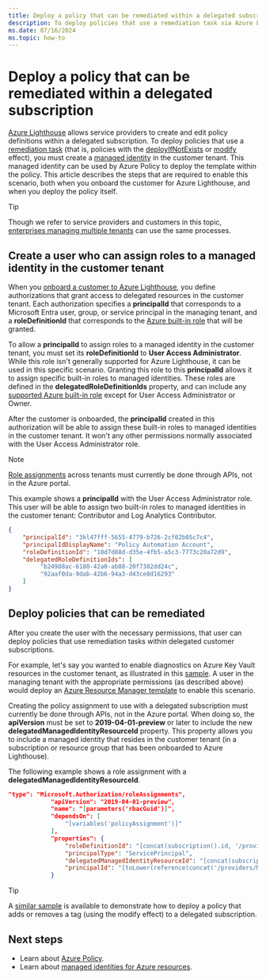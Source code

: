 ```yaml
---
title: Deploy a policy that can be remediated within a delegated subscription
description: To deploy policies that use a remediation task via Azure Lighthouse, you need to create a managed identity in the customer tenant.
ms.date: 07/16/2024
ms.topic: how-to
---
```


# Deploy a policy that can be remediated within a delegated subscription

[Azure Lighthouse](../overview.md) allows service providers to create and edit policy definitions within a delegated subscription. To deploy policies that use a [remediation task](/azure/governance/policy/how-to/remediate-resources) (that is, policies with the [deployIfNotExists](/azure/governance/policy/concepts/effect-deploy-if-not-exists) or [modify](/azure/governance/policy/concepts/effect-modify) effect), you must create a [managed identity](/azure/active-directory/managed-identities-azure-resources/overview) in the customer tenant. This managed identity can be used by Azure Policy to deploy the template within the policy. This article describes the steps that are required to enable this scenario, both when you onboard the customer for Azure Lighthouse, and when you deploy the policy itself.

> [!TIP]
> Though we refer to service providers and customers in this topic, [enterprises managing multiple tenants](../concepts/enterprise.md) can use the same processes.

## Create a user who can assign roles to a managed identity in the customer tenant

When you [onboard a customer to Azure Lighthouse](onboard-customer.md), you define authorizations that grant access to delegated resources in the customer tenant. Each authorization specifies a **principalId** that corresponds to a Microsoft Entra user, group, or service principal in the managing tenant, and a **roleDefinitionId** that corresponds to the [Azure built-in role](/azure/role-based-access-control/built-in-roles) that will be granted.

To allow a **principalId** to assign roles to a managed identity in the customer tenant, you must set its **roleDefinitionId** to **User Access Administrator**. While this role isn't generally supported for Azure Lighthouse, it can be used in this specific scenario. Granting this role to this **principalId** allows it to assign specific built-in roles to managed identities. These roles are defined in the **delegatedRoleDefinitionIds** property, and can include any [supported Azure built-in role](../concepts/tenants-users-roles.md#role-support-for-azure-lighthouse) except for User Access Administrator or Owner.

After the customer is onboarded, the **principalId** created in this authorization will be able to assign these built-in roles to managed identities in the customer tenant. It won't any other permissions normally associated with the User Access Administrator role.

> [!NOTE]
> [Role assignments](/azure/role-based-access-control/role-assignments-steps#step-5-assign-role) across tenants must currently be done through APIs, not in the Azure portal.

This example shows a **principalId** with the User Access Administrator role. This user will be able to assign two built-in roles to managed identities in the customer tenant: Contributor and Log Analytics Contributor.

```json
{
    "principalId": "3kl47fff-5655-4779-b726-2cf02b05c7c4",
    "principalIdDisplayName": "Policy Automation Account",
    "roleDefinitionId": "18d7d88d-d35e-4fb5-a5c3-7773c20a72d9",
    "delegatedRoleDefinitionIds": [
         "b24988ac-6180-42a0-ab88-20f7382dd24c",
         "92aaf0da-9dab-42b6-94a3-d43ce8d16293"
    ]
}
```

## Deploy policies that can be remediated

After you create the user with the necessary permissions, that user can deploy policies that use remediation tasks within delegated customer subscriptions.

For example, let's say you wanted to enable diagnostics on Azure Key Vault resources in the customer tenant, as illustrated in this [sample](https://github.com/Azure/Azure-Lighthouse-samples/tree/master/templates/policy-enforce-keyvault-monitoring). A user in the managing tenant with the appropriate permissions (as described above) would deploy an [Azure Resource Manager template](https://github.com/Azure/Azure-Lighthouse-samples/blob/master/templates/policy-enforce-keyvault-monitoring/enforceAzureMonitoredKeyVault.json) to enable this scenario.

Creating the policy assignment to use with a delegated subscription must currently be done through APIs, not in the Azure portal. When doing so, the **apiVersion** must be set to  **2019-04-01-preview** or later to include the new **delegatedManagedIdentityResourceId** property. This property allows you to include a managed identity that resides in the customer tenant (in a subscription or resource group that has been onboarded to Azure Lighthouse).

The following example shows a role assignment with a **delegatedManagedIdentityResourceId**.

```json
"type": "Microsoft.Authorization/roleAssignments",
            "apiVersion": "2019-04-01-preview",
            "name": "[parameters('rbacGuid')]",
            "dependsOn": [
                "[variables('policyAssignment')]"
            ],
            "properties": {
                "roleDefinitionId": "[concat(subscription().id, '/providers/Microsoft.Authorization/roleDefinitions/', variables('rbacContributor'))]",
                "principalType": "ServicePrincipal",
                "delegatedManagedIdentityResourceId": "[concat(subscription().id, '/providers/Microsoft.Authorization/policyAssignments/', variables('policyAssignment'))]",
                "principalId": "[toLower(reference(concat('/providers/Microsoft.Authorization/policyAssignments/', variables('policyAssignment')), '2018-05-01', 'Full' ).identity.principalId)]"
            }
```

> [!TIP]
> A [similar sample](https://github.com/Azure/Azure-Lighthouse-samples/tree/master/templates/policy-add-or-replace-tag) is available to demonstrate how to deploy a policy that adds or removes a tag (using the modify effect) to a delegated subscription.

## Next steps

- Learn about [Azure Policy](/azure/governance/policy/).
- Learn about [managed identities for Azure resources](/azure/active-directory/managed-identities-azure-resources/overview).
